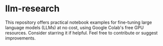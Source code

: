 # llm-research
This repository offers practical notebook examples for fine-tuning large language models (LLMs) at no cost, using Google Colab's free GPU resources. Consider starring it if helpful. Feel free to contribute or suggest improvements.
